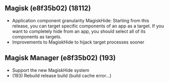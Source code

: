 ## Magisk (e8f35b02) (18112)
- Application component granularity MagiskHide:
Starting from this release, you can target specific components
of an app as a target. If you want to completely hide from an
app, you should select all of its components as targets.
- Improvements to MagiskHide to hijack target processes sooner

## Magisk Manager (e8f35b02) (193)
- Support the new MagiskHide system
- (193) Rebuild release build (build cache error...)
